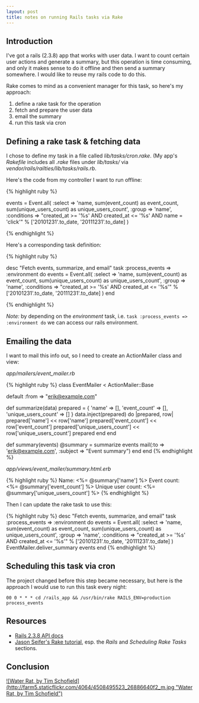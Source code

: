 ```yaml
---
layout: post
title: notes on running Rails tasks via Rake
---
```


## Introduction

I've got a rails (2.3.8) app that works with user data. I want to count certain user actions and generate a summary, but this operation is time consuming, and only it makes sense to do it offline and then send a summary somewhere. I would like to reuse my rails code to do this.

Rake comes to mind as a convenient manager for this task, so here's my approach:

1. define a rake task for the operation
1. fetch and prepare the user data
1. email the summary
1. run this task via cron

## Defining a rake task & fetching data

I chose to define my task in a file called _lib/tasks/cron.rake_. (My app's _Rakefile_ includes all _.rake_ files under _lib/tasks/_ via _vendor/rails/railties/lib/tasks/rails.rb_.

Here's the code from my controller I want to run offline:

{% highlight ruby %}

events = Event.all(
  :select => 'name, sum(event_count) as event_count, sum(unique_users_count) as unique_users_count',
  :group => 'name',
  :conditions => "created_at >= '%s' AND created_at <= '%s' AND name = 'click'" %
    ['20101231'.to_date, '20111231'.to_date]
)

{% endhighlight %}

Here's a corresponding task definition:

{% highlight ruby %}

desc "Fetch events, summarize, and email"
task :process_events => :environment do
  events = Event.all(
    :select => 'name, sum(event_count) as event_count, sum(unique_users_count) as unique_users_count',
    :group => 'name',
    :conditions => "created_at >= '%s' AND created_at <= '%s'" % ['20101231'.to_date, '20111231'.to_date]
  )
end

{% endhighlight %}

*Note:* by depending on the _environment_ task, i.e. `task :process_events => :environment do` we can access our rails environment.

## Emailing the data

I want to mail this info out, so I need to create an ActionMailer class and view:

_app/mailers/event&#95;mailer.rb_

{% highlight ruby %}
class EventMailer < ActionMailer::Base

  default :from => "erik@example.com"

  def summarize(data)
    prepared = {
      'name' => [],
      'event_count' => [],
      'unique_users_count' => []
    }
    data.inject(prepared) do |prepared, row|
      prepared['name'] << row['name']
      prepared['event_count'] << row['event_count']
      prepared['unique_users_count'] << row['unique_users_count']
      prepared
    end
  end

  def summary(events)
    @summary = summarize events
    mail(:to => 'erik@example.com', :subject => "Event summary")
  end
end
{% endhighlight %}

_app/views/event&#95;mailer/summary.html.erb_

{% highlight ruby %}
Name: <%= @summary['name'] %>
Event count: <%= @summary['event_count'] %>
Unique user count: <%= @summary['unique_users_count'] %>
{% endhighlight %}

Then I can update the rake task to use this:

{% highlight ruby %}
desc "Fetch events, summarize, and email"
task :process_events => :environment do
  events = Event.all(
    :select => 'name, sum(event_count) as event_count, sum(unique_users_count) as unique_users_count',
    :group => 'name',
    :conditions => "created_at >= '%s' AND created_at <= '%s'" % ['20101231'.to_date, '20111231'.to_date]
  )
  EventMailer.deliver_summary events
end
{% endhighlight %}

## Scheduling this task via cron

The project changed before this step became necessary, but here is the approach I would use to run this task every night:

`00 0 * * * cd /rails_app && /usr/bin/rake RAILS_ENV=production process_events`

## Resources

* [Rails 2.3.8 API docs](http://railsapi.com/doc/rails-v2.3.8/)
* [Jason Seifer's Rake tutorial](http://jasonseifer.com/2010/04/06/rake-tutorial), esp. the _Rails_ and _Scheduling Rake Tasks_ sections.

## Conclusion

<a href="http://www.flickr.com/photos/foxtree1/4508495523/">
![Water Rat, by Tim Schofield](http://farm5.staticflickr.com/4064/4508495523_26886640f2_m.jpg "Water Rat, by Tim Schofield")
</a>
